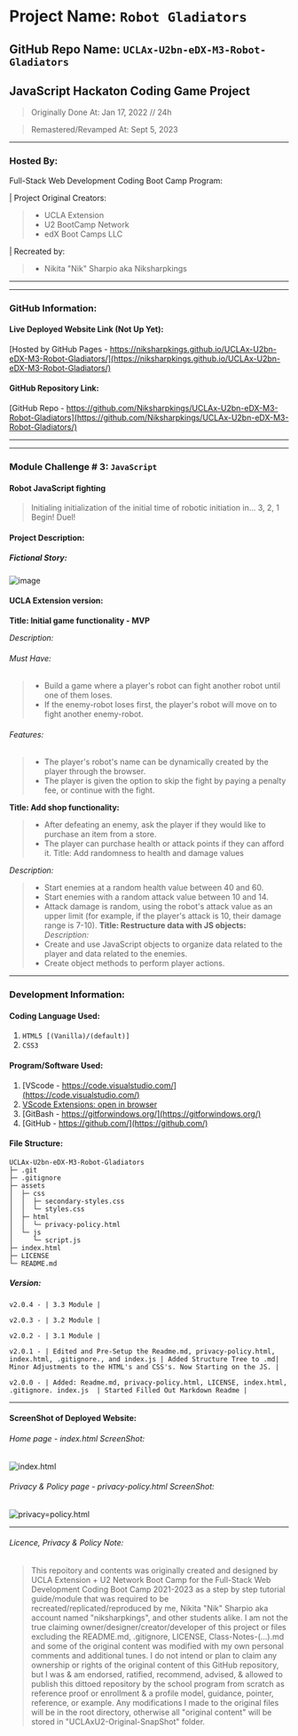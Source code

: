 # Project Name: `Robot Gladiators`

## GitHub Repo Name: `UCLAx-U2bn-eDX-M3-Robot-Gladiators`

## JavaScript Hackaton Coding Game Project

> Originally Done At: Jan 17, 2022 // 24h

> Remastered/Revamped At: Sept 5, 2023

---

### Hosted By:

Full-Stack Web Development Coding Boot Camp Program:

| Project Original Creators:

> - UCLA Extension
> - U2 BootCamp Network
> - edX Boot Camps LLC

| Recreated by:

> - Nikita "Nik" Sharpio aka Niksharpkings

---

---

### GitHub Information:

#### Live Deployed Website Link (Not Up Yet):

[Hosted by GitHub Pages - https://niksharpkings.github.io/UCLAx-U2bn-eDX-M3-Robot-Gladiators/](https://niksharpkings.github.io/UCLAx-U2bn-eDX-M3-Robot-Gladiators/)

#### GitHub Repository Link:

[GitHub Repo - https://github.com/Niksharpkings/UCLAx-U2bn-eDX-M3-Robot-Gladiators](https://github.com/Niksharpkings/UCLAx-U2bn-eDX-M3-Robot-Gladiators/)

---

---

### Module Challenge # 3: `JavaScript`

#### Robot JavaScript fighting

> Initialing initialization of the initial time of robotic initiation in... 3, 2, 1 Begin! Duel!

#### Project Description:

##### *Fictional Story:*

![image](https://user-images.githubusercontent.com/67552318/149863492-656dc31e-a619-426f-99b0-7902616fa0a5.png)

#### UCLA Extension version:

**Title: Initial game functionality - MVP**

*Description:*

###### Must Have:

> - Build a game where a player's robot can fight another robot until one of them loses.
> - If the enemy-robot loses first, the player's robot will move on to fight another enemy-robot.

###### Features:

> - The player's robot's name can be dynamically created by the player through the browser.
> - The player is given the option to skip the fight by paying a penalty fee, or continue with the fight.

**Title: Add shop functionality:**

> - After defeating an enemy, ask the player if they would like to purchase an item from a store.
> - The player can purchase health or attack points if they can afford it.
>   Title: Add randomness to health and damage values

*Description:*

> - Start enemies at a random health value between 40 and 60.
> - Start enemies with a random attack value between 10 and 14.
> - Attack damage is random, using the robot's attack value as an upper limit (for example, if the player's attack is 10, their damage range is 7-10).
>   **Title: Restructure data with JS objects:**
>   *Description:*
> - Create and use JavaScript objects to organize data related to the player and data related to the enemies.
> - Create object methods to perform player actions.

---

### Development Information:

#### Coding Language Used:

1) `HTML5 [(Vanilla)/(default)] `
2) `CSS3`

#### Program/Software Used:

1) [VScode - https://code.visualstudio.com/](https://code.visualstudio.com/)
2) [VScode Extensions: open in browser](https://marketplace.visualstudio.com/items?itemName=techer.open-in-browser)
3) [GitBash - https://gitforwindows.org/](https://gitforwindows.org/)
4) [GitHub - https://github.com/](https://github.com/)

#### File Structure:

```
UCLAx-U2bn-eDX-M3-Robot-Gladiators
├─ .git
├─ .gitignore
├─ assets
│  ├─ css
│  │  ├─ secondary-styles.css
│  │  └─ styles.css
│  ├─ html
│  │  └─ privacy-policy.html
│  └─ js
│     └─ script.js
├─ index.html
├─ LICENSE
└─ README.md
```

##### Version:

`v2.0.4 - | 3.3 Module |`

`v2.0.3 - | 3.2 Module |`

`v2.0.2 - | 3.1 Module |`

`v2.0.1 - | Edited and Pre-Setup the Readme.md, privacy-policy.html, index.html, .gitignore., and index.js | Added Structure Tree to .md| Minor Adjustments to the HTML's and CSS's. Now Starting on the JS. |`

`v2.0.0 - | Added: Readme.md, privacy-policy.html, LICENSE, index.html, .gitignore. index.js  | Started Filled Out Markdown Readme |`

---

#### ScreenShot of Deployed Website:

###### Home page - index.html ScreenShot:

![index.html]()

###### Privacy & Policy page - privacy-policy.html ScreenShot:

![privacy=policy.html]()

---

###### Licence, Privacy & Policy Note:

> This repoitory and contents was originally created and designed by UCLA Extension + U2 Network Boot Camp for the Full-Stack Web Development Coding Boot Camp 2021-2023 as a step by step tutorial guide/module that was required to be recreated/replicated/reproduced by me, Nikita "Nik" Sharpio aka account named "niksharpkings", and other students alike. I am not the true claiming owner/designer/creator/developer of this project or files excluding the README.md, .gitignore, LICENSE, Class-Notes-(...).md and some of the original content was modified with my own personal comments and additional tunes. I do not intend or plan to claim any ownership or rights of the original content of this GitHub repository, but I was & am endorsed, ratified, recommend, advised, & allowed to publish this dittoed repository by the school program from scratch as reference proof or enrollment & a profile model, guidance, pointer, reference, or example.  Any modifications I made to the original files will be in the root directory, otherwise all "original content" will be stored in "UCLAxU2-Original-SnapShot" folder.


